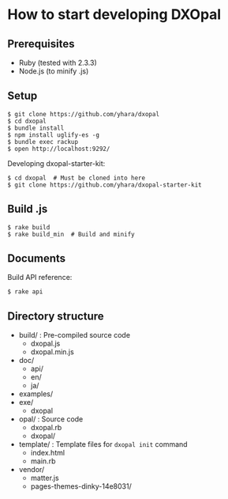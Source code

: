 # How to start developing DXOpal

## Prerequisites

- Ruby (tested with 2.3.3)
- Node.js (to minify .js)

## Setup

```
$ git clone https://github.com/yhara/dxopal
$ cd dxopal
$ bundle install
$ npm install uglify-es -g
$ bundle exec rackup
$ open http://localhost:9292/
```

Developing dxopal-starter-kit:

```
$ cd dxopal  # Must be cloned into here
$ git clone https://github.com/yhara/dxopal-starter-kit
```

## Build .js

    $ rake build
    $ rake build_min  # Build and minify

## Documents

Build API reference:

    $ rake api

## Directory structure

- build/ : Pre-compiled source code
  - dxopal.js
  - dxopal.min.js
- doc/
  - api/
  - en/
  - ja/
- examples/
- exe/
  - dxopal
- opal/ : Source code
  - dxopal.rb
  - dxopal/
- template/ : Template files for `dxopal init` command
  - index.html
  - main.rb
- vendor/
  - matter.js
  - pages-themes-dinky-14e8031/

